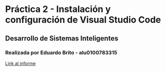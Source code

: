 # Práctica 2 - Instalación y configuración de Visual Studio Code

## Desarrollo de Sistemas Inteligentes

### Realizada por Eduardo Brito - alu0100783315

[Link al informe](https://ull-esit-inf-dsi-2021.github.io/ull-esit-inf-dsi-20-21-prct02-vscode-eduardobritosan/)
